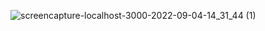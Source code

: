 ![screencapture-localhost-3000-2022-09-04-14_31_44 (1)](https://user-images.githubusercontent.com/76200523/188313640-9822f966-e5e4-4aac-acf3-7be85234836d.png)
